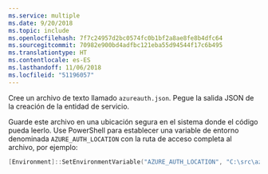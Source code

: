 ```yaml
---
ms.service: multiple
ms.date: 9/20/2018
ms.topic: include
ms.openlocfilehash: 7f7c24957d2bc0574fc0b1bf2a8ae8fe8b4dfc64
ms.sourcegitcommit: 70982e900bd4adfbc121eba55d94544f17c6b495
ms.translationtype: HT
ms.contentlocale: es-ES
ms.lasthandoff: 11/06/2018
ms.locfileid: "51196057"
---
```

Cree un archivo de texto llamado `azureauth.json`. Pegue la salida JSON de la creación de la entidad de servicio.

Guarde este archivo en una ubicación segura en el sistema donde el código pueda leerlo. Use PowerShell para establecer una variable de entorno denominada `AZURE_AUTH_LOCATION` con la ruta de acceso completa al archivo, por ejemplo:

```powershell
[Environment]::SetEnvironmentVariable("AZURE_AUTH_LOCATION", "C:\src\azureauth.json", "User")
```
